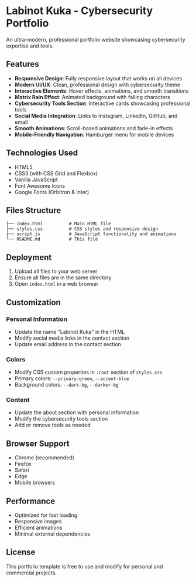 # Labinot Kuka - Cybersecurity Portfolio

An ultra-modern, professional portfolio website showcasing cybersecurity expertise and tools.

## Features

- **Responsive Design**: Fully responsive layout that works on all devices
- **Modern UI/UX**: Clean, professional design with cybersecurity theme
- **Interactive Elements**: Hover effects, animations, and smooth transitions
- **Matrix Rain Effect**: Animated background with falling characters
- **Cybersecurity Tools Section**: Interactive cards showcasing professional tools
- **Social Media Integration**: Links to Instagram, LinkedIn, GitHub, and email
- **Smooth Animations**: Scroll-based animations and fade-in effects
- **Mobile-Friendly Navigation**: Hamburger menu for mobile devices

## Technologies Used

- HTML5
- CSS3 (with CSS Grid and Flexbox)
- Vanilla JavaScript
- Font Awesome Icons
- Google Fonts (Orbitron & Inter)

## Files Structure

```
├── index.html          # Main HTML file
├── styles.css          # CSS styles and responsive design
├── script.js           # JavaScript functionality and animations
└── README.md           # This file
```

## Deployment

1. Upload all files to your web server
2. Ensure all files are in the same directory
3. Open `index.html` in a web browser

## Customization

### Personal Information
- Update the name "Labinot Kuka" in the HTML
- Modify social media links in the contact section
- Update email address in the contact section

### Colors
- Modify CSS custom properties in `:root` section of `styles.css`
- Primary colors: `--primary-green`, `--accent-blue`
- Background colors: `--dark-bg`, `--darker-bg`

### Content
- Update the about section with personal information
- Modify the cybersecurity tools section
- Add or remove tools as needed

## Browser Support

- Chrome (recommended)
- Firefox
- Safari
- Edge
- Mobile browsers

## Performance

- Optimized for fast loading
- Responsive images
- Efficient animations
- Minimal external dependencies

## License

This portfolio template is free to use and modify for personal and commercial projects.
